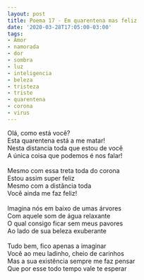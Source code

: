 ```yaml
---
layout: post
title: Poema 17 - Em quarentena mas feliz
date: '2020-03-28T17:05:00-03:00'
tags:
- Amor
- namorada
- dor
- sombra
- luz
- inteligencia
- beleza
- tristeza
- triste
- quarentena
- corona
- virus
---
```


Olá, como está você?<br/>
Esta quarentena está a me matar!<br/>
Nesta distancia toda que estou de você<br/>
A única coisa que podemos é nos falar!<br/>
<br/>
Mesmo com essa treta toda do corona<br/>
Estou assim super feliz<br/>
Mesmo com a distância toda<br/>
Você ainda me faz feliz!<br/>
<br/>
Imagina nós em baixo de umas árvores<br/>
Com aquele som de água relaxante<br/>
O qual consigo ficar sem meus pavores<br/>
Ao lado de sua beleza exuberante<br/>
<br/>
Tudo bem, fico apenas a imaginar<br/>
Você ao meu ladinho, cheio de carinhos<br/>
Mas a sua existência sempre me faz pensar<br/>
Que por esse todo tempo vale te esperar<br/>
